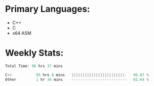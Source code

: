 # Primary Languages:
- C++
- C
- x64 ASM

# Weekly Stats:
<!--START_SECTION:waka-->

```C++
Total Time: 96 hrs 37 mins

C++           95 hrs 9 mins   ||||||||||||||||||||||||-   96.87 %
Other         1 hr 36 mins    -------------------------   01.64 %
```

<!--END_SECTION:waka-->


